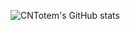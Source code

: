 <!-- dark, radical, merko, gruvbox, tokyonight, onedark, cobalt, synthwave, highcontrast, dracula -->
![CNTotem's GitHub stats](https://github-readme-stats.vercel.app/api?username=cntotem&show_icons=true&theme=dracula)
